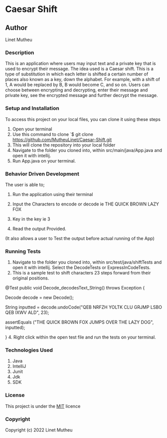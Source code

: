 # Caesar Shift

## Author

Linet Mutheu

### Description

This is an application where users may input text and a private key that is used to encrypt their message. The idea used is a Caesar shift. This is a type of substitution in which each letter is shifted a certain number of places also known as a key, down the alphabet. For example, with a shift of 1, A would be replaced by B, B would become C, and so on.
Users can choose between encrypting and decrypting, enter their message and private key, see the encrypted message and further decrypt the message.

### Setup and Installation

To access this project on your local files, you can clone it using these steps

1. Open your terminal
2. Use this command to clone `$ git clone
   https://github.com/MutheuLinet/Caesar-Shift.git
3. This will clone the repository into your local folder
4. Navigate to the folder you cloned into, within src/main/java/App.java and open it with intellij.
5. Run App.java on your terminal.

### Behavior Driven Development
The user is able to;

1. Run the application using their terminal

2. Input the Characters to encode or decode ie THE QUICK BROWN LAZY FOX

3. Key in the key ie 3

4. Read the output Provided.

(It also allows a user to Test the output before actual running of the App)


### Running Tests
1. Navigate to the folder you cloned into, within src/test/java/shiftTests and open it with intellij. Select the DecodeTests or ExpressInCodeTests.
2. This is a sample test to shift characters 23 steps forward from their original positions.
   
@Test
   public void Decode_decodesText_String() throws Exception {

Decode decode = new Decode();

   String inputted = decode.undoCode("QEB NRFZH YOLTK CLU GRJMP LSBO QEB IXWV ALD", 23);
   
assertEquals ("THE QUICK BROWN FOX JUMPS OVER THE LAZY DOG", inputted);
   
}
4. Right click within the open test file and run the tests on your terminal.

### Technologies Used

1. Java
2. IntelliJ
3. Junit
4. Jdk
5. SDK

### License

This project is under the [MIT](LICENSE) licence

### Copyright

Copyright (c) 2022 Linet Mutheu
